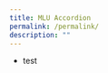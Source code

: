 ```yaml
---
title: MLU Accordion
permalink: /permalink/
description: ""
---
```

<div class="carousel__track">
      <ul>
          <li style="background-image: url('https://elis.moe.edu.sg/images/ELIS%20professional%20learning%20opportunities%202023.png');" class="carousel__slide">
            <a href="/" style="text-decoration:none;display:block;width:100%;height:100%;">test</a>
          </li>
      </ul>
    </div>


<ul class="jekyllcodex_accordion">
	<li>
		<input id="accordion1" type="checkbox">
		<label for="accordion1">Simple</label>
			<div>
				<p>This is a simple one line item</p>
			</div>
	</li>
	<li>
			<input id="accordion2" type="checkbox">
			<label for="accordion2">Multi-line Block</label>
			<div>
				<p>This is line 1</p>
				<p>This is line 2<br>This is line 3</p>
			</div>
	</li>
	<li>
		<input id="accordion3" type="checkbox">
		<label for="accordion3">Multi-line Folded</label>
		<div>
			<p>This is all going to become just one line\\n even though there are multiple lines</p>
		</div>
	</li>
	<li>
		<input id="accordion4" type="checkbox">
		<label for="accordion4">Ordered List</label>
		<div>
			<ol>
				<li>Item 1</li>
				<li>Item 2</li>
				<li>Item 3</li>
			</ol>
		</div>
	</li>
	<li>
		<input id="accordion5" type="checkbox">
		<label for="accordion5">Unordered List</label>
		<div>
			<ul>
				<li>Item 1</li>
				<li>Item 2</li>
				<li>Item 3</li>
			</ul>
		</div>
	</li>
</ul>